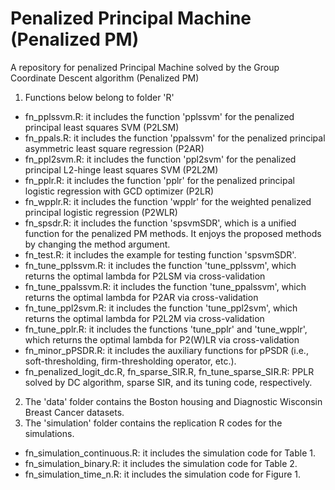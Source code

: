 # Penalized Principal Machine (Penalized PM)
A repository for penalized Principal Machine solved by the Group Coordinate Descent algorithm (Penalized PM)

1. Functions below belong to folder 'R'
- fn_pplssvm.R: it includes the function 'pplssvm' for the penalized principal least squares SVM (P2LSM)
- fn_ppals.R: it includes the function 'ppalssvm' for the penalized principal asymmetric least square regression (P2AR)
- fn_ppl2svm.R: it includes the function 'ppl2svm' for the penalized principal L2-hinge least squares SVM (P2L2M)
- fn_pplr.R: it includes the function 'pplr' for the penalized principal logistic regression with GCD optimizer (P2LR)
- fn_wpplr.R: it includes the function 'wpplr' for the weighted penalized principal logistic regression (P2WLR)
- fn_spsdr.R: it includes the function 'spsvmSDR', which is a unified function for the penalized PM methods. It enjoys the proposed methods by changing the method argument.
- fn_test.R: it includes the example for testing function 'spsvmSDR'.
- fn_tune_pplssvm.R: it includes the function 'tune_pplssvm', which returns the optimal lambda for P2LSM via cross-validation
- fn_tune_ppalssvm.R: it includes the function 'tune_ppalssvm', which returns the optimal lambda for P2AR via cross-validation
- fn_tune_ppl2svm.R: it includes the function 'tune_ppl2svm', which returns the optimal lambda for P2L2M via cross-validation
- fn_tune_pplr.R: it includes the functions 'tune_pplr' and 'tune_wpplr', which returns the optimal lambda for P2(W)LR via cross-validation
- fn_minor_pPSDR.R: it includes the auxiliary functions for pPSDR (i.e., soft-thresholding, firm-thresholding operator, etc.).
- fn_penalized_logit_dc.R, fn_sparse_SIR.R, fn_tune_sparse_SIR.R: PPLR solved by DC algorithm, sparse SIR, and its tuning code, respectively.
2. The 'data' folder contains the Boston housing and Diagnostic Wisconsin Breast Cancer datasets.
3. The 'simulation' folder contains the replication R codes for the simulations.
  - fn_simulation_continuous.R: it includes the simulation code for Table 1.
  - fn_simulation_binary.R: it includes the simulation code for Table 2.
  - fn_simulation_time_n.R: it includes the simulation code for Figure 1.
  
